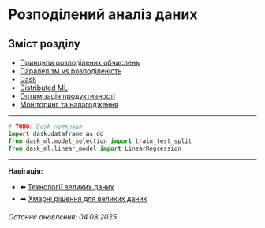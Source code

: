 # Розподілений аналіз даних

## Зміст розділу

-   [Принципи розподілених обчислень](#принципи-розподілених-обчислень)
-   [Паралелізм vs розподіленість](#паралелізм-vs-розподіленість)
-   [Dask](#dask)
-   [Distributed ML](#distributed-ml)
-   [Оптимізація продуктивності](#оптимізація-продуктивності)
-   [Моніторинг та налагодження](#моніторинг-та-налагодження)

---

<!-- TODO: Розподілений аналіз в Python -->
<!-- Dask vs Spark -->
<!-- Distributed scikit-learn -->
<!-- Performance tuning -->

```python
# TODO: Dask приклади
import dask.dataframe as dd
from dask_ml.model_selection import train_test_split
from dask_ml.linear_model import LinearRegression
```

---

**Навігація:**

-   ⬅️ [Технології великих даних](./34_технології_big_data.md)
-   ➡️ [Хмарні рішення для великих даних](./36_хмарні_рішення.md)

_Останнє оновлення: 04.08.2025_
